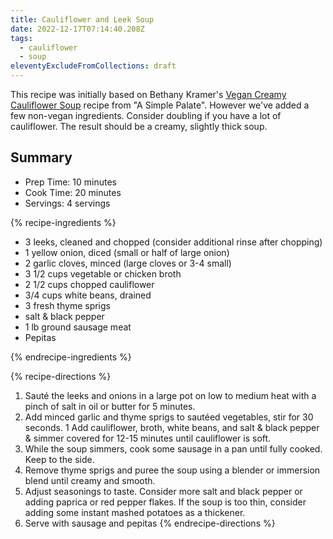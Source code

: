 ```yaml
---
title: Cauliflower and Leek Soup
date: 2022-12-17T07:14:40.208Z
tags:
  - cauliflower
  - soup
eleventyExcludeFromCollections: draft
---
```

This recipe was initially based on Bethany Kramer's [Vegan Creamy Cauliflower Soup](https://asimplepalate.com/blog/creamy-cauliflower-soup-vegan/) recipe from  "A Simple Palate". However we've added a few non-vegan ingredients. Consider doubling if you have a lot of cauliflower. The result should be a creamy, slightly thick soup.

## Summary
- Prep Time: 10 minutes
- Cook Time: 20 minutes
- Servings: 4 servings

{% recipe-ingredients %}
- 3 leeks, cleaned and chopped (consider additional rinse after chopping)
- 1 yellow onion, diced (small or half of large onion)
- 2 garlic cloves, minced (large cloves or 3-4 small)
- 3 1/2 cups vegetable or chicken broth
- 2 1/2 cups chopped cauliflower
- 3/4 cups white beans, drained
- 3 fresh thyme sprigs
- salt & black pepper
- 1 lb ground sausage meat
- Pepitas


{% endrecipe-ingredients %}

{% recipe-directions %}
1. Sauté the leeks and onions in a large pot on low to medium heat with a pinch of salt in oil or butter for 5 minutes.
1. Add minced garlic and thyme sprigs to sautéed vegetables, stir for 30 seconds. 
1 Add cauliflower, broth, white beans, and salt & black pepper & simmer covered for 12-15 minutes until cauliflower is soft.
1. While the soup simmers, cook some sausage in a pan until fully cooked. Keep to the side.
1. Remove thyme sprigs and puree the soup using a blender or immersion blend until creamy and smooth.
1. Adjust seasonings to taste. Consider more salt and black pepper or adding paprica or red pepper flakes. If the soup is too thin, consider adding some instant mashed potatoes as a thickener.
1. Serve with sausage and pepitas
{% endrecipe-directions %}